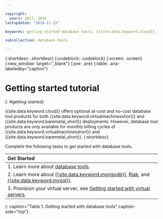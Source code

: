 ```yaml
---

copyright:
  years: 2017, 2019
lastupdated: "2018-11-15"

keywords: getting started database tools, {{site.data.keyword.cloud}}, {{site.data.keyword.virtualmachinesshort}}, {{site.data.keyword.baremetal_short}}

subcollection: database-tools

---
```


{:shortdesc: .shortdesc}
{:codeblock: .codeblock}
{:screen: .screen}
{:new_window: target="_blank"}
{:pre: .pre}
{:table: .aria-labeledby="caption"}


# Getting started tutorial
{: #getting-started}

{{site.data.keyword.cloud}} offers optional at-cost and no-cost database tool products for both {{site.data.keyword.virtualmachinesshort}} and {{site.data.keyword.baremetal_short}} deployments. However, database tool products are only available for monthly billing cycles of {{site.data.keyword.virtualmachinesshort}} and {{site.data.keyword.baremetal_short}}.
{:shortdesc}

Complete the following tasks to get started with database tools.

| Get Started       |
|:------------------|
| 1. Learn more about [database tools](docs/infrastructure/database-tools?topic=database-tools-dbt-about). |
| 2. Learn more about [{{site.data.keyword.mongodb}}](/docs/infrastructure/database-tools?topic=database-tools-mongodb), [Riak](/docs/infrastructure/database-tools?topic=database-tools-riak#riak), and [{{site.data.keyword.mysql}}](/docs/infrastructure/database-tools?topic=database-tools-mysql-security-best-practices#mysql-security-best-practices). |
| 3. Provision your virtual server, see [Getting started with virtual servers](/docs/infrastructure/database-tools?topic=database-tools-dbt-mysql-security). |
{: caption="Table 1. Getting started with database tools" caption-side="top"}
